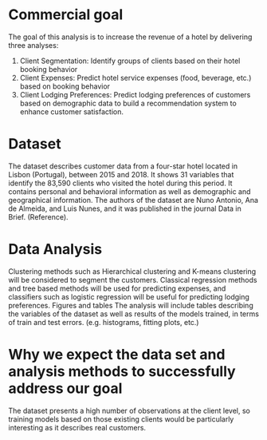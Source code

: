 
# Commercial goal
The goal of this analysis is to increase the revenue of a hotel by delivering three analyses:
1. Client Segmentation: Identify groups of clients based on their hotel booking behavior
2. Client Expenses: Predict hotel service expenses (food, beverage, etc.) based on
booking behavior
3. Client Lodging Preferences: Predict lodging preferences of customers based on
demographic data to build a recommendation system to enhance customer satisfaction.

# Dataset
The dataset describes customer data from a four-star hotel located in Lisbon (Portugal), between 2015 and 2018. It shows 31 variables that identify the 83,590 clients who visited the hotel during this period. It contains personal and behavioral information as well as demographic and geographical information. The authors of the dataset are Nuno Antonio, Ana de Almeida, and Luis Nunes, and it was published in the journal Data in Brief. (Reference).

# Data Analysis
Clustering methods such as Hierarchical clustering and K-means clustering will be considered to segment the customers. Classical regression methods and tree based methods will be used for predicting expenses, and classifiers such as logistic regression will be useful for predicting lodging preferences.
Figures and tables
The analysis will include tables describing the variables of the dataset as well as results of the models trained, in terms of train and test errors. (e.g. histograms, fitting plots, etc.)

# Why we expect the data set and analysis methods to successfully address our goal
The dataset presents a high number of observations at the client level, so training models based on those existing clients would be particularly interesting as it describes real customers.

